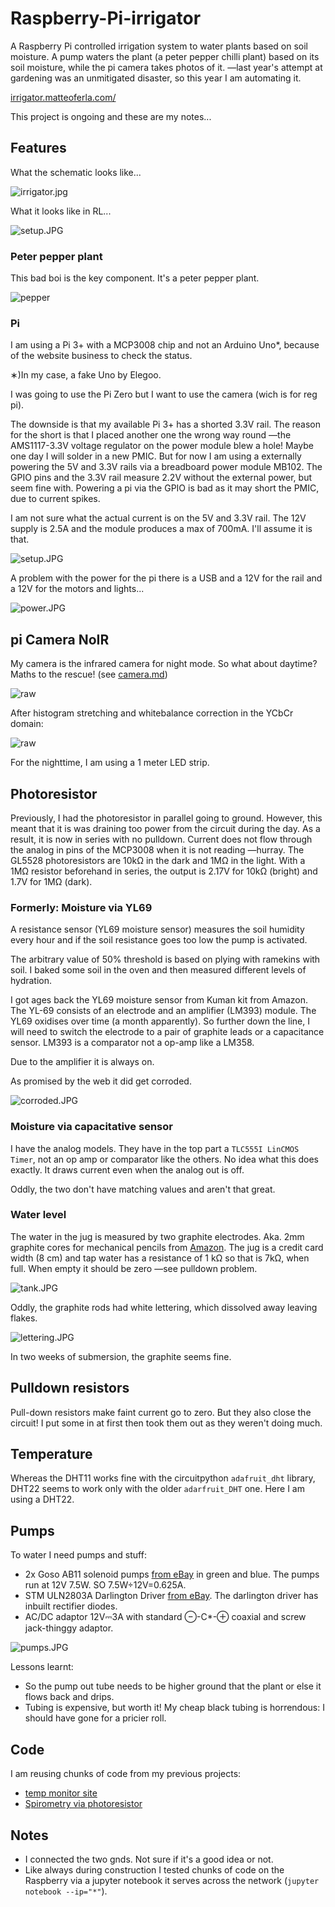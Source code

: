 # Raspberry-Pi-irrigator
A Raspberry Pi controlled irrigation system to water plants based on soil moisture.
A pump waters the plant (a peter pepper chilli plant) based on its soil moisture, while the pi camera takes photos of it. 
—last year's attempt at gardening was an unmitigated disaster, so this year I am automating it.

[irrigator.matteoferla.com/](http://irrigator.matteoferla.com/)

This project is ongoing and these are my notes...

## Features

What the schematic looks like...

![irrigator.jpg](irrigator.jpg)

What it looks like in RL...

![setup.JPG](images/setup.JPG)

### Peter pepper plant

This bad boi is the key component. It's a peter pepper plant.

![pepper](images/pepper.jpg)


### Pi

I am using a Pi 3+ with a MCP3008 chip and not an Arduino Uno*, because of the website business to check the status.

&lowast;)In my case, a fake Uno by Elegoo. 

I was going to use the Pi Zero but I want to use the camera (wich is for reg pi).

The downside is that my available Pi 3+ has a shorted 3.3V rail.
The reason for the short is that I placed another one the wrong way round —the AMS1117-3.3V voltage regulator on the power module blew a hole!
Maybe one day I will solder in a new PMIC. But for now I am using a externally powering the 5V and 3.3V rails via a breadboard power module MB102.
The GPIO pins and the 3.3V rail measure 2.2V without the external power, but seem fine with.
Powering a pi via the GPIO is bad as it may short the PMIC, due to current spikes.

I am not sure what the actual current is on the 5V and 3.3V rail.
The 12V supply is 2.5A and the module produces a max of 700mA. I'll assume it is that.

![setup.JPG](images/setup.JPG)

A problem with the power for the pi there is a USB and a 12V for the rail and a 12V for the motors and lights...

![power.JPG](images/power.JPG)

## pi Camera NoIR

My camera is the infrared camera for night mode.
So what about daytime? Maths to the rescue! (see [camera.md](camera.md))


![raw](images/raw.png)

After histogram stretching and whitebalance correction in the YCbCr domain:

![raw](images/eq_wb.png)

For the nighttime, I am using a 1 meter LED strip.

## Photoresistor

Previously, I had the photoresistor in parallel going to ground.
However, this meant that it is was draining too power from the circuit during the day.
As a result, it is now in series with no pulldown.
Current does not flow through the analog in pins of the MCP3008 when it is not reading —hurray.
The GL5528 photoresistors are 10k&Omega; in the dark and 1M&Omega; in the light.
With a 1M&Omega; resistor beforehand in series, 
the output is 2.17V for 10k&Omega; (bright) and 1.7V for 1M&Omega; (dark).

### Formerly: Moisture via YL69
A resistance sensor (YL69 moisture sensor) measures the soil humidity every hour and if the soil resistance goes too low the pump is activated.

The arbitrary value of 50% threshold is based on plying with ramekins with soil. I baked some soil in the oven and then measured different levels of hydration.

I got ages back the YL69 moisture sensor from Kuman kit from Amazon. The YL-69 consists of an electrode and an amplifier (LM393) module. The YL69 oxidises over time (a month apparently).
So further down the line, I will need to switch the electrode to a pair of graphite leads or a capacitance sensor. LM393 is a comparator not a op-amp like a LM358.

Due to the amplifier it is always on.

As promised by the web it did get corroded.

![corroded.JPG](images/corroded.JPG)

### Moisture via capacitative sensor

I have the analog models. They have in the top part a `TLC555I LinCMOS Timer`, not an op amp or comparator like the others.
No idea what this does exactly.
It draws current even when the analog out is off.

Oddly, the two don't have matching values and aren't that great.

### Water level

The water in the jug is measured by two graphite electrodes. Aka. 2mm graphite cores for mechanical pencils from [Amazon](https://www.amazon.co.uk/gp/product/B0051OCJZ4/).
The jug is a credit card width (8 cm) and tap water has a resistance of 1 k&Omega; so that is 7k&Omega;, when full.
When empty it should be zero —see pulldown problem.

![tank.JPG](images/tank.JPG)

Oddly, the graphite rods had white lettering, which dissolved away leaving flakes.

![lettering.JPG](images/lettering.JPG)

In two weeks of submersion, the graphite seems fine.

## Pulldown resistors
Pull-down resistors make faint current go to zero. But they also close the circuit!
I put some in at first then took them out as they weren't doing much.

## Temperature

Whereas the DHT11 works fine with the circuitpython `adafruit_dht` library, DHT22 seems to work only with the older `adarfruit_DHT` one.
Here I am using a DHT22.


## Pumps

To water I need pumps and stuff:

* 2x Goso AB11 solenoid pumps [from eBay](https://www.ebay.co.uk/itm/12V-Dosing-Pump-Peristaltic-Head-For-Aquarium-Lab-Analytical-Water-Arduino-DIY/202050095537) in green and blue. The pumps run at 12V 7.5W. SO 7.5W÷12V=0.625A.
* STM ULN2803A Darlington Driver [from eBay](https://www.ebay.co.uk/itm/ULN2803A-Darlington-Driver-TRANSISTOR-ARRAY-8-NPN-x-2-pcs/222622920820). The darlington driver has inbuilt rectifier diodes. 
* AC/DC adaptor 12V⎓3A with standard ⊖-C*-⊕ coaxial and screw jack-thinggy adaptor.

![pumps.JPG](images/pumps.JPG)

Lessons learnt:

* So the pump out tube needs to be higher ground that the plant or else it flows back and drips.
* Tubing is expensive, but worth it! My cheap black tubing is horrendous: I should have gone for a pricier roll.
 
## Code

I am reusing chunks of code from my previous projects:

* [temp monitor site](https://github.com/matteoferla/Temperature-moniting-website-via-Rasberry-Pi)
* [Spirometry via photoresistor](https://github.com/matteoferla/Spirometry_via_photoresistor)

## Notes

* I connected the two gnds. Not sure if it's a good idea or not.
* Like always during construction I tested chunks of code on the Raspberry via a jupyter notebook it serves across the network (`jupyter notebook --ip="*"`). 

